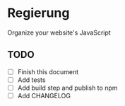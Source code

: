 # Regierung

Organize your website's JavaScript

## TODO

- [ ] Finish this document
- [ ] Add tests
- [ ] Add build step and publish to npm
- [ ] Add CHANGELOG
